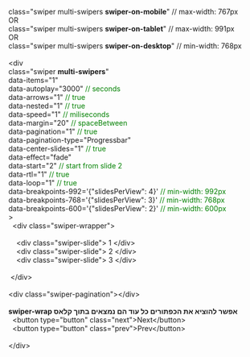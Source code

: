 class="swiper multi-swipers <b>swiper-on-mobile</b>" // max-width: 767px <br>
OR<br>
class="swiper multi-swipers <b>swiper-on-tablet</b>" // max-width: 991px <br>
OR<br>
class="swiper multi-swipers <b>swiper-on-desktop</b>" // min-width: 768px <br>
<br>
&lt;div <br>
class="swiper <b>multi-swipers</b>" <br>
data-items="1" <br>
data-autoplay="3000" <span style="color:green;">// seconds</span> <br>
data-arrows="1" <span style="color:green;">// true</span> <br>
data-nested="1" <span style="color:green;">// true</span> <br>
data-speed="1" <span style="color:green;">// miliseconds</span> <br>
data-margin="20" <span style="color:green;">// spaceBetween</span> <br>
data-pagination="1" <span style="color:green;">// true</span> <br>
data-pagination-type="Progressbar" <br>
data-center-slides="1" <span style="color:green;">// true</span> <br>
data-effect="fade" <br>
data-start="2" <span style="color:green;">// start from slide 2</span> <br>
data-rtl="1" <span style="color:green;">// true</span> <br>
data-loop="1" <span style="color:green;">// true</span> <br>
data-breakpoints-992='{"slidesPerView": 4}' <span style="color:green;">// min-width: 992px</span> <br>
data-breakpoints-768='{"slidesPerView": 3}' <span style="color:green;">// min-width: 768px</span> <br>
data-breakpoints-600='{"slidesPerView": 2}' <span style="color:green;">// min-width: 600px</span> <br>
&gt; <br>
&nbsp;&nbsp;&lt;div class="swiper-wrapper"&gt; <br>
<br>
&nbsp;&nbsp;&nbsp;&nbsp;&lt;div class="swiper-slide"&gt; 1 &lt;/div&gt;<br>
&nbsp;&nbsp;&nbsp;&nbsp;&lt;div class="swiper-slide"&gt; 2 &lt;/div&gt;<br>
&nbsp;&nbsp;&nbsp;&nbsp;&lt;div class="swiper-slide"&gt; 3 &lt;/div&gt;<br>
    <br>
&nbsp;&lt;/div&gt;<br>
<br>
&lt;div class="swiper-pagination"&gt;&lt;/div&gt;<br>
<br>
<b>swiper-wrap אפשר להוציא את הכפתורים כל עוד הם נמצאים בתוך קלאס</b><br>
&nbsp;&nbsp;&lt;button type="button" class="next"&gt;Next&lt;/button&gt;<br>
&nbsp;&nbsp;&lt;button type="button" class="prev"&gt;Prev&lt;/button&gt;<br>
 <br>
&lt;/div&gt;
